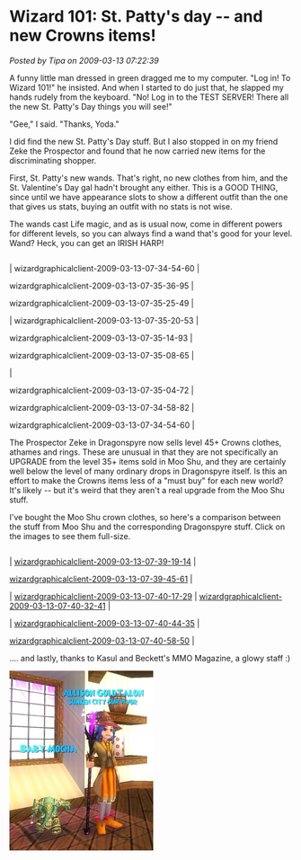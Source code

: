 # Wizard 101: St. Patty's day -- and new Crowns items!

*Posted by Tipa on 2009-03-13 07:22:39*

A funny little man dressed in green dragged me to my computer. "Log in! To Wizard 101!" he insisted. And when I started to do just that, he slapped my hands rudely from the keyboard. "No! Log in to the TEST SERVER! There all the new St. Patty's Day things you will see!"

"Gee," I said. "Thanks, Yoda."

I did find the new St. Patty's Day stuff. But I also stopped in on my friend Zeke the Prospector and found that he now carried new items for the discriminating shopper.

First, St. Patty's new wands. That's right, no new clothes from him, and the St. Valentine's Day gal hadn't brought any either. This is a GOOD THING, since until we have appearance slots to show a different outfit than the one that gives us stats, buying an outfit with no stats is not wise.

The wands cast Life magic, and as is usual now, come in different powers for different levels, so you can always find a wand that's good for your level. Wand? Heck, you can get an IRISH HARP!



|  |  |  |
| --- | --- | --- |
|
 wizardgraphicalclient-2009-03-13-07-34-54-60 |

 wizardgraphicalclient-2009-03-13-07-35-36-95 |

 wizardgraphicalclient-2009-03-13-07-35-25-49 |


|
 wizardgraphicalclient-2009-03-13-07-35-20-53 |

 wizardgraphicalclient-2009-03-13-07-35-14-93 |

 wizardgraphicalclient-2009-03-13-07-35-08-65 |

|

 wizardgraphicalclient-2009-03-13-07-35-04-72 |

 wizardgraphicalclient-2009-03-13-07-34-58-82 |

 wizardgraphicalclient-2009-03-13-07-34-54-60 |




The Prospector Zeke in Dragonspyre now sells level 45+ Crowns clothes, athames and rings. These are unusual in that they are not specifically an UPGRADE from the level 35+ items sold in Moo Shu, and they are certainly well below the level of many ordinary drops in Dragonspyre itself. Is this an effort to make the Crowns items less of a "must buy" for each new world? It's likely -- but it's weird that they aren't a real upgrade from the Moo Shu stuff.

I've bought the Moo Shu crown clothes, so here's a comparison between the stuff from Moo Shu and the corresponding Dragonspyre stuff. Click on the images to see them full-size.



|  |  |
| --- | --- |
|
 [wizardgraphicalclient-2009-03-13-07-39-19-14](../../../uploads/2009/03/wizardgraphicalclient-2009-03-13-07-39-19-14.jpg) |

 [wizardgraphicalclient-2009-03-13-07-39-45-61](../../../uploads/2009/03/wizardgraphicalclient-2009-03-13-07-39-45-61.jpg) |

|
 [wizardgraphicalclient-2009-03-13-07-40-17-29](../../../uploads/2009/03/wizardgraphicalclient-2009-03-13-07-40-17-29.jpg) |
 [wizardgraphicalclient-2009-03-13-07-40-32-41](../../../uploads/2009/03/wizardgraphicalclient-2009-03-13-07-40-32-41.jpg) |

|
 [wizardgraphicalclient-2009-03-13-07-40-44-35](../../../uploads/2009/03/wizardgraphicalclient-2009-03-13-07-40-44-35.jpg) |

 [wizardgraphicalclient-2009-03-13-07-40-58-50](../../../uploads/2009/03/wizardgraphicalclient-2009-03-13-07-40-58-50.jpg) |




.... and lastly, thanks to Kasul and Beckett's MMO Magazine, a glowy staff :)

![wizardgraphicalclient-2009-03-12-18-30-52-67](../../../uploads/2009/03/wizardgraphicalclient-2009-03-12-18-30-52-67.jpg "wizardgraphicalclient-2009-03-12-18-30-52-67")






